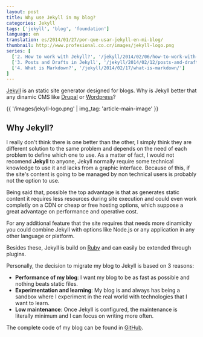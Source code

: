 ```yaml
---
layout: post
title: Why use Jekyll in my blog?
categories: Jekyll
tags: ['jekyll', 'blog', 'foundation']
language: en
translation: es/2014/01/27/por-que-usar-jekyll-en-mi-blog/
thumbnail: http://www.profesional.co.cr/images/jekyll-logo.png
series: [
  ['2. How to work with Jekyll?', '/jekyll/2014/02/06/how-to-work-with-jekyll/'],
  ['3. Posts and Drafts in Jekyll', '/jekyll/2014/02/12/posts-and-drafts-jekyll/'],
  ['4. What is Markdown?', '/jekyll/2014/02/17/what-is-markdown/']
]
---
```

[Jekyll](http://jekyllrb.com/) is an static site generator designed for blogs.
Why is Jekyll better that any dinamic CMS like [Drupal](http://drupal.org) or [Wordpress](http://wordpress.org)?

{{ '/images/jekyll-logo.png' | img_tag: 'article-main-image' }}

## Why Jekyll?
I really don't think there is one better than the other, I simply think they are different solution to the same problem and
depends on the need of each problem to define which one to use.
As a matter of fact, I would not recomend __Jekyll__ to anyone, Jekyll normally require some technical knowledge to use it and
lacks from a graphic interface.
Because of this, if the site's content is going to be managed by non technical users is probably not the option to use.

Being said that, possible the top advantage is that as generates static content it requires less resources during site execution 
and could even work completly on a CDN or cheap or free hosting options, which suppose a great advantage on performance and 
operative cost.

For any additional feature that the site requires that needs more dinamicity you could combine Jekyll with options like Node.js
or any application in any other language or platform.

Besides these, Jekyll is build on [Ruby](https://www.ruby-lang.org/) and can easily be extended through plugins.

Personally, the decision to migrate my blog to Jekyll is based on 3 reasons:
- __Performance of my blog__: I want my blog to be as fast as possible and nothing beats static files.
- __Experimentation and learning__: My blog is and always has being a sandbox where I experiment in the real world with 
technologies that I want to learn.
- __Low maintenance__: Once Jekyll is configured, the maintenance is literally minimum and I can focus on writing more often.

The complete code of my blog can be found in [GitHub](https://github.com/nestormata/my-static-blog).
